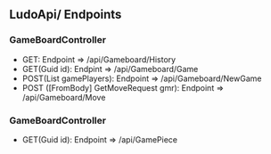 ## LudoApi/ Endpoints

### GameBoardController 
 - GET: Endpoint => /api/Gameboard/History
 - GET(Guid id): Endpint => /api/Gameboard/Game
 - POST(List<GamePlayer> gamePlayers): Endpoint => /api/Gameboard/NewGame
 - POST ([FromBody] GetMoveRequest gmr): Endpoint => /api/Gameboard/Move

### GameBoardController 
- GET(Guid id): Endpoint => /api/GamePiece
	
	
